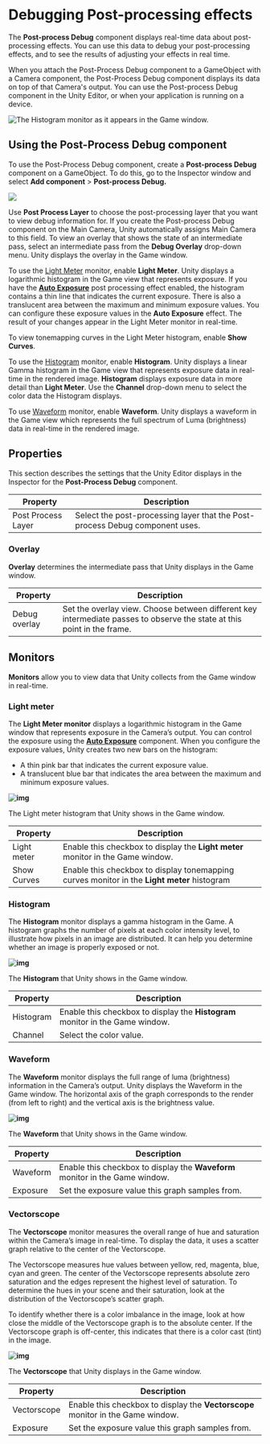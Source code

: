 # Debugging Post-processing effects

The **Post-process Debug** component displays real-time data about post-processing effects. You can use this data to debug your post-processing effects, and to see the results of adjusting your effects in real time.

When you attach the Post-Process Debug component to a GameObject with a Camera component, the Post-Process Debug component displays its data on top of that Camera's output. You can use the Post-process Debug component in the Unity Editor, or when your application is running on a device.

![The Histogram monitor as it appears in the Game window.](Images\Ppv2_Debugging_Histogram.png)

## Using the Post-Process Debug component

To use the Post-Process Debug component, create a **Post-process Debug** component on a GameObject. To do this, go to the Inspector window and select **Add component** > **Post-process Debug.**

![](images/Ppv2_Post-processing-Debug.png)

Use **Post Process Layer** to choose the post-processing layer that you want to view debug information for. If you create the Post-process Debug component on the Main Camera, Unity automatically assigns Main Camera to this field.
To view an overlay that shows the state of an intermediate pass,  select an intermediate pass from the **Debug Overlay** drop-down menu. Unity displays the overlay in the Game window.

To use the [Light Meter](#light-meter) monitor, enable **Light Meter**. Unity displays a logarithmic histogram in the Game view that represents exposure. If you have the [**Auto Exposure**](https://docs.unity3d.com/Packages/com.unity.postprocessing@latest?subfolder=/manual/Auto-Exposure.html) post processing effect enabled, the histogram contains a thin line that indicates the current exposure. There is also a translucent area between the maximum and minimum exposure values. You can configure these exposure values in the **Auto Exposure** effect. The result of your changes appear in the Light Meter monitor in real-time.

To view tonemapping curves in the Light Meter histogram, enable **Show Curves**.

To use the [Histogram](#histogram) monitor, enable **Histogram**. Unity displays a linear Gamma histogram in the Game view that represents exposure data in real-time in the rendered image. **Histogram** displays exposure data in more detail than **Light Meter**. Use the **Channel** drop-down menu to select the color data the Histogram displays.

To use [Waveform](#waveform) monitor, enable **Waveform**. Unity displays a waveform in the Game view which represents the full spectrum of Luma (brightness) data in real-time in the rendered image.

## Properties

This section describes the settings that the Unity Editor displays in the Inspector for the **Post-Process Debug** component.

| **Property**       | **Description** |
|--------------------|-----------------|
| Post Process Layer | Select the post-processing layer that the Post-process Debug component uses.|

### Overlay

**Overlay** determines the intermediate pass that Unity displays in the Game window.

| **Property**  | **Description**                                              |
| ------------- | ------------------------------------------------------------ |
| Debug overlay | Set the overlay view. Choose between different key intermediate passes to observe the state at this point in the frame. |

## Monitors

**Monitors** allow you to view data that Unity collects from the Game window in real-time.

<a name="light-meter"></a>
### Light meter
The **Light Meter monitor** displays a logarithmic histogram in the Game window that represents exposure in the Camera’s output. You can control the exposure using the [**Auto Exposure**](https://docs.unity3d.com/Packages/com.unity.postprocessing@latest?subfolder=/manual/Auto-Exposure.html) component. When you configure the exposure values, Unity creates two new bars on the histogram:

- A thin pink bar that indicates the current exposure value.
- A translucent blue bar that indicates the area between the maximum and minimum exposure values.

**![img](https://lh3.googleusercontent.com/2qT6Jpcw6MRzTZ9rBEE6PRaDlG7guSoAYDFDGlIIbwWjSxiphicZoUT9BR_SHahJB0T3R3uP-7j5E84x1bG1SczKkNmpeWijRez-LwE-D8bnFG8aM4czTrCJC-dSo0WSW6RtTcMX)**

The Light meter histogram that Unity shows in the Game window.

| **Property** | **Description**                                                                             |
|--------------|---------------------------------------------------------------------------------------------|
| Light meter  | Enable this checkbox to display the **Light meter** monitor in the Game window.             |
| Show Curves  | Enable this checkbox to display tonemapping curves monitor in the **Light meter** histogram |

<a name="histogram"></a>
### Histogram
The **Histogram** monitor displays a gamma histogram in the Game. A histogram graphs the number of pixels at each color intensity level, to illustrate how pixels in an image are distributed. It can help you determine whether an image is properly exposed or not.

**![img](https://lh4.googleusercontent.com/DwsclJsBsMoFhASqKTM8cbRt6v9QYOJdxvMuMVtTT7zJVnMU8S_DEIohCp4BeCVzRVmOcIO7twD-3MQ1J8qh92CKMuKNWpweNJGQhScuG41TOeAQkrhW2TxA3_d7aA6qKn5R55qc)**

The **Histogram** that Unity shows in the Game window.

| **Property** | **Description** |
|--------------|-----------------|
| Histogram    |Enable this checkbox to display the **Histogram** monitor in the Game window.|
| Channel      | Select the color value.|

<a name="waveform"></a>
### Waveform

The **Waveform** monitor displays the full range of luma (brightness) information in the Camera’s output. Unity displays the Waveform in the Game window. The horizontal axis of the graph corresponds to the render (from left to right) and the vertical axis is the brightness value.

**![img](https://lh3.googleusercontent.com/vCv47DrKOhpAL47E9FdiNarOsied6Jn3czGT7qgWIEUaDYDM87h_zcib68WIAJ9-TK1B1uQTNMSWsyePFRoUZReT0ygSfY6vG0aZyLBD4bDur5fL_3_8x4Ui6U4NXw_-gxyofdbL)**

The **Waveform** that Unity shows in the Game window.

| **Property** | **Description**                                              |
| ------------ | ------------------------------------------------------------ |
| Waveform     | Enable this checkbox to display the **Waveform** monitor in the Game window. |
| Exposure     | Set the exposure value this graph samples from.              |
<a name="vectorscope"></a>
### **Vectorscope**

The **Vectorscope** monitor measures the overall range of hue and saturation within the Camera’s image in real-time. To display the data, it uses a scatter graph relative to the center of the Vectorscope.

The Vectorscope measures hue values between yellow, red, magenta, blue, cyan and green. The center of the Vectorscope represents absolute zero saturation and the edges represent the highest level of saturation. To determine the hues in your scene and their saturation, look at the distribution of the Vectorscope’s scatter graph.

To identify whether there is a color imbalance in the image, look at how close the middle of the Vectorscope graph is to the absolute center. If the Vectorscope graph is off-center, this indicates that there is a color cast (tint) in the image.

**![img](https://lh6.googleusercontent.com/RPh4fQGvSARBMtRTN0JrA-6vHPsxNDvSlasP2V3qKkRDAeWBUKr-frRngl246bbxL789pOaQxrNVUei4Y7ABodNnQ2eHgdZOZ9PC4ng6gVydRKSWvIZBmUrn6qu6QmkRlRvNbyOa)**

The **Vectorscope** that Unity displays in the Game window.

| **Property** | **Description** |
|--------------|-----------------|
| Vectorscope  | Enable this checkbox to display the **Vectorscope** monitor in the Game window.|
| Exposure     |Set the exposure value this graph samples from.|